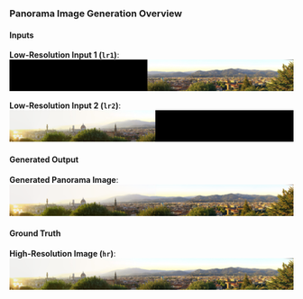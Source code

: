 ### Panorama Image Generation Overview

#### Inputs

**Low-Resolution Input 1 (`lr1`)**:  
![Low-Resolution Input 1](lr1/014.jpg "Low-Resolution Input 1")

**Low-Resolution Input 2 (`lr2`)**:  
![Low-Resolution Input 2](lr2/014.jpg "Low-Resolution Input 2")

#### Generated Output

**Generated Panorama Image**:  
![Generated Output](test_generated_image_14.png "Generated Output")

#### Ground Truth

**High-Resolution Image (`hr`)**:  
![Ground Truth](hr/014.jpg "Ground Truth")

